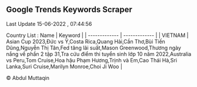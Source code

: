 

## Google Trends Keywords Scraper 
 
Last Update 15-06-2022 , 07:44:56

Country List :
 Name  | Keyword |
| ------------- | ------------- |
| VIETNAM | Asian Cup 2023,Đức vs Ý,Costa Rica,Quang Hải,Cần Thơ,Bùi Tiến Dũng,Nguyễn Thị Tân,Fed tăng lãi suất,Mason Greenwood,Thương ngày nắng về phần 2 tập 31,Tra cứu điểm thi tuyển sinh lớp 10 năm 2022,Australia vs Peru,Tom Cruise,Hoa hậu Phạm Hương,Trịnh và Em,Cao Thái Hà,Sri Lanka,Suri Cruise,Marilyn Monroe,Choi Ji Woo |



© Abdul Muttaqin 
